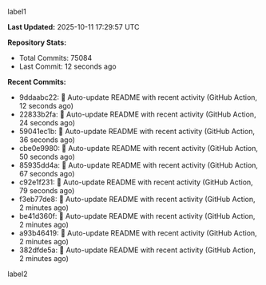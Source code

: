 
label1 
<!-- ACTIVITY_START -->
**Last Updated:** 2025-10-11 17:29:57 UTC

**Repository Stats:**
- Total Commits: 75084
- Last Commit: 12 seconds ago

**Recent Commits:**
- 9ddaabc22: 🤖 Auto-update README with recent activity (GitHub Action, 12 seconds ago)
- 22833b2fa: 🤖 Auto-update README with recent activity (GitHub Action, 24 seconds ago)
- 59041ec1b: 🤖 Auto-update README with recent activity (GitHub Action, 36 seconds ago)
- cbe0e9980: 🤖 Auto-update README with recent activity (GitHub Action, 50 seconds ago)
- 85935dd4a: 🤖 Auto-update README with recent activity (GitHub Action, 67 seconds ago)
- c92e1f231: 🤖 Auto-update README with recent activity (GitHub Action, 79 seconds ago)
- f3eb77de8: 🤖 Auto-update README with recent activity (GitHub Action, 2 minutes ago)
- be41d360f: 🤖 Auto-update README with recent activity (GitHub Action, 2 minutes ago)
- a93b46419: 🤖 Auto-update README with recent activity (GitHub Action, 2 minutes ago)
- 382dfde5a: 🤖 Auto-update README with recent activity (GitHub Action, 2 minutes ago)
<!-- ACTIVITY_END -->

label2
